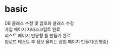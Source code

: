 # basic
DB 클래스 수정 및 암호화 클래스 수정  
가입 페이지 자바스크립트 완료  
리스트 페이지 반응형 틀 만들기 완료  
업로드 테스트 후 정보 올리는 삽입 페이지 만들기(진행중)
